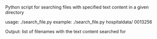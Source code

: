 Python script for searching files with specified text content in a given directory

usage: ./search_file.py <filepath> <text to search>
example:  ./search_file.py hospitaldata/ 0013256

Output: list of filenames with the text content searched for


<!--keywod-->
